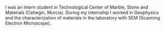 I was an intern student in Technological Center of Marble, Stone and Materials (Cehegín, Murcia). During my internship I worked in Geophysics and 
the characterization of materials in the laboratory with SEM (Scanning Electron Microscope).
